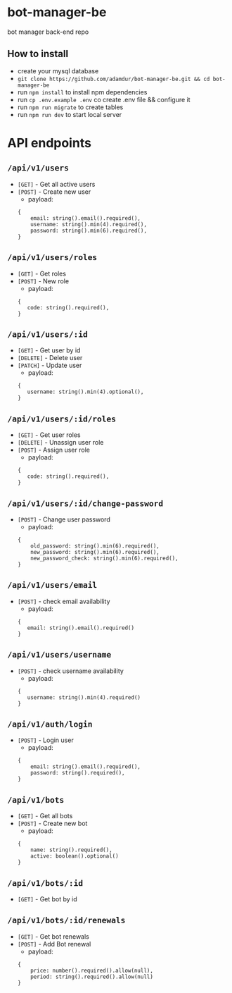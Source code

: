 # bot-manager-be
bot manager back-end repo

## How to install
- create your mysql database
- `git clone https://github.com/adamdur/bot-manager-be.git && cd bot-manager-be`
- run `npm install` to install npm dependencies
- run `cp .env.example .env` co create .env file && configure it
- run `npm run migrate` to create tables
- run `npm run dev` to start local server

# API endpoints
## `/api/v1/users`
- `[GET]` - Get all active users
- `[POST]` - Create new user
    - payload: 
    ```
    {
        email: string().email().required(),
        username: string().min(4).required(),
        password: string().min(6).required(),
    }
    ```
  
## `/api/v1/users/roles`
- `[GET]` - Get roles
- `[POST]` - New role
    - payload:
    ```
    {
       code: string().required(),
    } 
    ```
    
## `/api/v1/users/:id`
- `[GET]` - Get user by id
- `[DELETE]` - Delete user
- `[PATCH]` - Update user
    - payload:
    ```
    {
       username: string().min(4).optional(),
    } 
    ```

## `/api/v1/users/:id/roles`
- `[GET]` - Get user roles
- `[DELETE]` - Unassign user role
- `[POST]` - Assign user role
    - payload:
    ```
    {
       code: string().required(),
    } 
    ```
  
## `/api/v1/users/:id/change-password`
- `[POST]` - Change user password
    - payload:
    ```
    {
        old_password: string().min(6).required(),
        new_password: string().min(6).required(),
        new_password_check: string().min(6).required(),
    }
    ```
  
## `/api/v1/users/email`
- `[POST]` - check email availability
    - payload:
    ```
    {
       email: string().email().required()
    }
    ```
    
## `/api/v1/users/username`
- `[POST]` - check username availability
    - payload:
    ```
    {
       username: string().min(4).required()
    }
    ```
  
## `/api/v1/auth/login`
- `[POST]` - Login user
    - payload: 
    ```
    {
        email: string().email().required(),
        password: string().required(),
    }
    ```
  
## `/api/v1/bots`
- `[GET]` - Get all bots
- `[POST]` - Create new bot
    - payload: 
    ```
    {
        name: string().required(),
        active: boolean().optional()
    }
    ```
  
## `/api/v1/bots/:id`
- `[GET]` - Get bot by id

## `/api/v1/bots/:id/renewals`
- `[GET]` - Get bot renewals
- `[POST]` - Add Bot renewal
    - payload: 
    ```
    {
        price: number().required().allow(null),
        period: string().required().allow(null)
    }
    ```
  